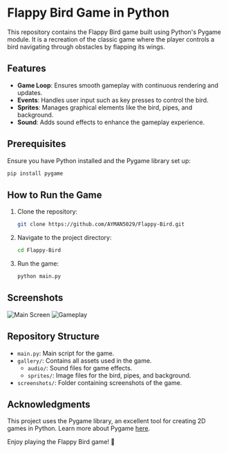 # Flappy Bird Game in Python

This repository contains the Flappy Bird game built using Python's Pygame module. It is a recreation of the classic game where the player controls a bird navigating through obstacles by flapping its wings.

## Features
- **Game Loop**: Ensures smooth gameplay with continuous rendering and updates.
- **Events**: Handles user input such as key presses to control the bird.
- **Sprites**: Manages graphical elements like the bird, pipes, and background.
- **Sound**: Adds sound effects to enhance the gameplay experience.

## Prerequisites
Ensure you have Python installed and the Pygame library set up:
```bash
pip install pygame
```

## How to Run the Game
1. Clone the repository:
   ```bash
   git clone https://github.com/AYMAN5029/Flappy-Bird.git
   ```
2. Navigate to the project directory:
   ```bash
   cd Flappy-Bird
   ```
3. Run the game:
   ```bash
   python main.py
   ```

## Screenshots

![Main Screen](https://i.imgur.com/on4G9W2.png)
![Gameplay](https://i.imgur.com/b50YjL7.png)


## Repository Structure
- `main.py`: Main script for the game.
- `gallery/`: Contains all assets used in the game.
  - `audio/`: Sound files for game effects.
  - `sprites/`: Image files for the bird, pipes, and background.
- `screenshots/`: Folder containing screenshots of the game.

## Acknowledgments
This project uses the Pygame library, an excellent tool for creating 2D games in Python. Learn more about Pygame [here](https://www.pygame.org/).

Enjoy playing the Flappy Bird game! 🚀

